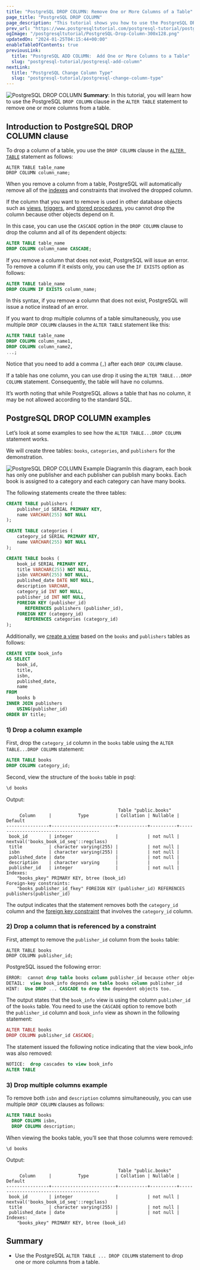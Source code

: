 ```yaml
---
title: "PostgreSQL DROP COLUMN: Remove One or More Columns of a Table"
page_title: "PostgreSQL DROP COLUMN"
page_description: "This tutorial shows you how to use the PostgreSQL DROP COLUMN clause in the ALTER TABLE statement to remove one or more columns of a table."
prev_url: "https://www.postgresqltutorial.com/postgresql-tutorial/postgresql-drop-column/"
ogImage: "/postgresqltutorial/PostgreSQL-Drop-Column-300x128.png"
updatedOn: "2024-01-25T04:15:44+00:00"
enableTableOfContents: true
previousLink: 
  title: "PostgreSQL ADD COLUMN:  Add One or More Columns to a Table"
  slug: "postgresql-tutorial/postgresql-add-column"
nextLink: 
  title: "PostgreSQL Change Column Type"
  slug: "postgresql-tutorial/postgresql-change-column-type"
---
```






![PostgreSQL DROP COLUMN](/postgresqltutorial/PostgreSQL-Drop-Column-300x128.png?alignright)
**Summary**: In this tutorial, you will learn how to use the PostgreSQL `DROP COLUMN` clause in the `ALTER TABLE` statement to remove one or more columns from a table.


## Introduction to PostgreSQL DROP COLUMN clause

To drop a column of a table, you use the `DROP COLUMN` clause in the [`ALTER TABLE`](postgresql-alter-table) statement as follows:


```shellsql
ALTER TABLE table_name 
DROP COLUMN column_name;
```
When you remove a column from a table, PostgreSQL will automatically remove all of the [indexes](../postgresql-indexes) and constraints that involved the dropped column.

If the column that you want to remove is used in other database objects such as [views](../postgresql-views), [triggers](../postgresql-triggers), and [stored procedures](https://neon.tech/postgresql/postgresql-stored-procedures/), you cannot drop the column because other objects depend on it.

In this case, you can use the `CASCADE` option in the `DROP COLUMN` clause to drop the column and all of its dependent objects:


```sql
ALTER TABLE table_name 
DROP COLUMN column_name CASCADE;
```
If you remove a column that does not exist, PostgreSQL will issue an error. To remove a column if it exists only, you can use the `IF EXISTS` option as follows:


```sql
ALTER TABLE table_name 
DROP COLUMN IF EXISTS column_name;
```
In this syntax, if you remove a column that does not exist, PostgreSQL will issue a notice instead of an error.

If you want to drop multiple columns of a table simultaneously, you use multiple `DROP COLUMN` clauses in the `ALTER TABLE` statement like this:


```sql
ALTER TABLE table_name
DROP COLUMN column_name1,
DROP COLUMN column_name2,
...;
```
Notice that you need to add a comma (`,`) after each `DROP COLUMN` clause.

If a table has one column, you can use drop it using the `ALTER TABLE...DROP COLUMN` statement. Consequently, the table will have no columns.

It’s worth noting that while PostgreSQL allows a table that has no column, it may be not allowed according to the standard SQL.


## PostgreSQL DROP COLUMN examples

Let’s look at some examples to see how the `ALTER TABLE...DROP COLUMN` statement works.

We will create three tables: `books`, `categories`, and `publishers` for the demonstration.

![PostgreSQL DROP COLUMN Example Diagram](/postgresqltutorial/PostgreSQL-DROP-COLUMN-Example-Diagram.png)In this diagram, each book has only one publisher and each publisher can publish many books. Each book is assigned to a category and each category can have many books.

The following statements create the three tables:


```sql
CREATE TABLE publishers (
    publisher_id SERIAL PRIMARY KEY,
    name VARCHAR(255) NOT NULL
);

CREATE TABLE categories (
    category_id SERIAL PRIMARY KEY,
    name VARCHAR(255) NOT NULL
);

CREATE TABLE books (
    book_id SERIAL PRIMARY KEY,
    title VARCHAR(255) NOT NULL,
    isbn VARCHAR(255) NOT NULL,
    published_date DATE NOT NULL,
    description VARCHAR,
    category_id INT NOT NULL,
    publisher_id INT NOT NULL,
    FOREIGN KEY (publisher_id) 
       REFERENCES publishers (publisher_id),
    FOREIGN KEY (category_id) 
       REFERENCES categories (category_id)
);

```
Additionally, we [create a view](../postgresql-views/managing-postgresql-views) based on the `books` and `publishers` tables as follows:


```sql
CREATE VIEW book_info 
AS SELECT
    book_id,
    title,
    isbn,
    published_date,
    name
FROM
    books b
INNER JOIN publishers 
    USING(publisher_id)
ORDER BY title;
```

### 1\) Drop a column example

First, drop the `category_id` column in the `books` table using the `ALTER TABLE...DROP COLUMN` statement:


```sql
ALTER TABLE books 
DROP COLUMN category_id;
```
Second, view the structure of the `books` table in psql:


```sql
\d books
```
Output:


```
                                          Table "public.books"
     Column     |          Type          | Collation | Nullable |                Default
----------------+------------------------+-----------+----------+----------------------------------------
 book_id        | integer                |           | not null | nextval('books_book_id_seq'::regclass)
 title          | character varying(255) |           | not null |
 isbn           | character varying(255) |           | not null |
 published_date | date                   |           | not null |
 description    | character varying      |           |          |
 publisher_id   | integer                |           | not null |
Indexes:
    "books_pkey" PRIMARY KEY, btree (book_id)
Foreign-key constraints:
    "books_publisher_id_fkey" FOREIGN KEY (publisher_id) REFERENCES publishers(publisher_id)
```
The output indicates that the statement removes both the `category_id` column and the [foreign key constraint](postgresql-foreign-key) that involves the `category_id` column.


### 2\) Drop a column that is referenced by a constraint

First, attempt to remove the `publisher_id` column from the `books` table:


```shell
ALTER TABLE books 
DROP COLUMN publisher_id;
```
PostgreSQL issued the following error:


```sql
ERROR:  cannot drop table books column publisher_id because other objects depend on it
DETAIL:  view book_info depends on table books column publisher_id
HINT:  Use DROP ... CASCADE to drop the dependent objects too.

```
The output states that the `book_info` view is using the column `publisher_id` of the `books` table. You need to use the `CASCADE` option to remove both the `publisher_id` column and `book_info` view as shown in the following statement:


```php
ALTER TABLE books 
DROP COLUMN publisher_id CASCADE;
```
The statement issued the following notice indicating that the view book\_info was also removed:


```sql
NOTICE:  drop cascades to view book_info
ALTER TABLE
```

### 3\) Drop multiple columns example

To remove both `isbn` and `description` columns simultaneously, you can use multiple `DROP COLUMN` clauses as follows:


```sql
ALTER TABLE books 
  DROP COLUMN isbn,
  DROP COLUMN description;
```
When viewing the books table, you’ll see that those columns were removed:


```
\d books
```
Output:


```
                                          Table "public.books"
     Column     |          Type          | Collation | Nullable |                Default
----------------+------------------------+-----------+----------+----------------------------------------
 book_id        | integer                |           | not null | nextval('books_book_id_seq'::regclass)
 title          | character varying(255) |           | not null |
 published_date | date                   |           | not null |
Indexes:
    "books_pkey" PRIMARY KEY, btree (book_id)
```

## Summary

* Use the PostgreSQL `ALTER TABLE ... DROP COLUMN` statement to drop one or more columns from a table.

